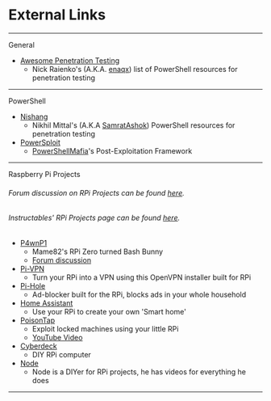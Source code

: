 # External Links

--------
General
- [Awesome Penetration Testing](https://github.com/enaqx/awesome-pentest)
  - Nick Raienko's (A.K.A. [enaqx](https://github.com/enaqx)) list of PowerShell resources for penetration testing
--------
PowerShell
- [Nishang](https://github.com/samratashok/nishang)
  - Nikhil Mittal's (A.K.A [SamratAshok](https://github.com/samratashok)) PowerShell resources for penetration testing
- [PowerSploit](https://github.com/PowerShellMafia/PowerSploit)
  - [PowerShellMafia](https://github.com/PowerShellMafia)'s Post-Exploitation Framework
--------
Raspberry Pi Projects
###### Forum discussion on RPi Projects can be found [here](https://forums.hak5.org/topic/39850-pi-projects/?tab=comments#comment-284886).
###### Instructables' RPi Projects page can be found [here](http://www.instructables.com/id/Raspberry-Pi-Projects/).
- [P4wnP1](https://github.com/mame82/P4wnP1)
  - Mame82's RPi Zero turned Bash Bunny
  - [Forum discussion](https://forums.hak5.org/topic/41694-p4wnp1/?tab=comments#comment-296235)
- [Pi-VPN](https://github.com/pivpn/pivpn)
  - Turn your RPi into a VPN using this OpenVPN installer built for RPi
- [Pi-Hole](https://pi-hole.net)
  - Ad-blocker built for the RPi, blocks ads in your whole household
- [Home Assistant](https://home-assistant.io/)
  - Use your RPi to create your own 'Smart home'
- [PoisonTap](https://samy.pl/poisontap/)
  - Exploit locked machines using your little RPi
  - [YouTube Video](https://www.youtube.com/watch?v=Aatp5gCskvk)
- [Cyberdeck](https://www.reddit.com/r/cyberDeck/)
  - DIY RPi computer
- [Node](https://n-o-d-e.net/)
  - Node is a DIYer for RPi projects, he has videos for everything he does
--------
